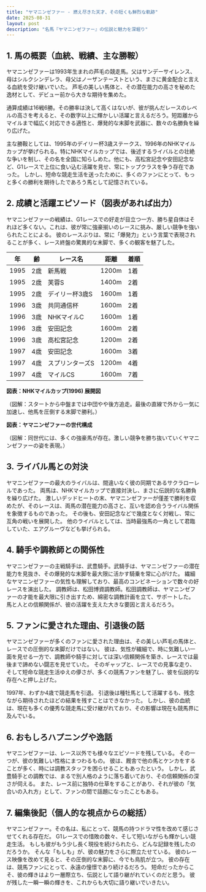 ```yaml
---
title: "ヤマニンゼファー - 燃え尽きた天才、その短くも鮮烈な軌跡"
date: 2025-08-31
layout: post
description: "名馬『ヤマニンゼファー』の伝説と魅力を深堀り"
---
```


## 1. 馬の概要（血統、戦績、主な勝鞍）

ヤマニンゼファーは1993年生まれの芦毛の競走馬。父はサンデーサイレンス、母はシルクシンデレラ、母父はノーザンテーストという、まさに黄金配合と言える血統を受け継いでいた。  芦毛の美しい馬体と、その潜在能力の高さを秘めた逸材として、デビュー前から大きな期待を集めた。

通算成績は16戦6勝。その勝率は決して高くはないが、彼が挑んだレースのレベルの高さを考えると、その数字以上に輝かしい活躍と言えるだろう。短距離からマイルまで幅広く対応できる適性と、爆発的な末脚を武器に、数々の名勝負を繰り広げた。

主な勝鞍としては、1995年のデイリー杯3歳ステークス、1996年のNHKマイルカップが挙げられる。特にNHKマイルカップでは、後述するライバルとの壮絶な争いを制し、その名を全国に知らしめた。他にも、高松宮記念や安田記念など、G1レースで上位に食い込む活躍を見せ、常にトップクラスを争う存在であった。  しかし、短命な競走生活を送ったために、多くのファンにとって、もっと多くの勝利を期待したであろう馬として記憶されている。


## 2. 成績と活躍エピソード（図表があれば出力）

ヤマニンゼファーの戦績は、G1レースでの好走が目立つ一方、勝ち星自体はそれほど多くない。これは、彼が常に強豪揃いのレースに挑み、厳しい競争を強いられたことによる。  彼のレースぶりは、常に「爆発力」という言葉で表現されることが多く、レース終盤の驚異的な末脚で、多くの観客を魅了した。

| 年 | 齢 | レース名 | 距離 | 着順 |
|---|---|---|---|---|
| 1995 | 2歳 | 新馬戦 | 1200m | 1着 |
| 1995 | 2歳 | 芙蓉S | 1400m | 2着 |
| 1995 | 2歳 | デイリー杯3歳S | 1600m | 1着 |
| 1996 | 3歳 | 共同通信杯 | 1600m | 2着 |
| 1996 | 3歳 | NHKマイルC | 1600m | 1着 |
| 1996 | 3歳 | 安田記念 | 1600m | 2着 |
| 1996 | 3歳 | 高松宮記念 | 1200m | 2着 |
| 1997 | 4歳 | 安田記念 | 1600m | 3着 |
| 1997 | 4歳 | スプリンターズS | 1200m | 4着 |
| 1997 | 4歳 | マイルCS | 1600m | 7着 |


**図表：NHKマイルカップ(1996) 展開図**

（図解：スタートから中盤までは中団やや後方追走。最後の直線で外から一気に加速し、他馬を圧倒する末脚で勝利。）


**図表：ヤマニンゼファーの世代構成**

（図解：同世代には、多くの強豪馬が存在。激しい競争を勝ち抜いていくヤマニンゼファーの姿を表現。）


## 3. ライバル馬との対決

ヤマニンゼファーの最大のライバルは、間違いなく彼の同期であるサクラローレルであった。  両馬は、NHKマイルカップで直接対決し、まさに伝説的な名勝負を繰り広げた。  激しいデッドヒートの末、ヤマニンゼファーが僅差で勝利を収めたが、そのレースは、両馬の潜在能力の高さと、互いを認め合うライバル関係を象徴するものであった。  その後も、安田記念などで幾度となく対戦し、常に互角の戦いを展開した。  他のライバルとしては、当時最強馬の一角として君臨していた、エアグルーヴなども挙げられる。


## 4. 騎手や調教師との関係性

ヤマニンゼファーの主戦騎手は、武豊騎手。武騎手は、ヤマニンゼファーの潜在能力を見抜き、その爆発的な末脚を最大限に活かす騎乗を常に心がけた。  繊細なヤマニンゼファーの気性も理解しており、最高のコンビネーションで数々の好レースを演出した。  調教師は、松田博資調教師。松田調教師は、ヤマニンゼファーの才能を最大限に引き出すため、綿密な調教計画を立て、サポートした。  馬と人との信頼関係が、彼の活躍を支えた大きな要因と言えるだろう。


## 5. ファンに愛された理由、引退後の話

ヤマニンゼファーが多くのファンに愛された理由は、その美しい芦毛の馬体と、レースでの圧倒的な末脚だけではない。  彼は、気性が繊細で、時に気難しい一面を見せる一方で、調教師や騎手に対しては深い信頼関係を築き、レースでは最後まで諦めない闘志を見せていた。  そのギャップと、レースでの見事な走り、そして短命な競走生活ゆえの儚さが、多くの競馬ファンを魅了し、彼を伝説的な存在へと押し上げた。

1997年、わずか4歳で競走馬を引退。  引退後は種牡馬として活躍するも、残念ながら期待されたほどの結果を残すことはできなかった。  しかし、彼の血統は、現在も多くの優秀な競走馬に受け継がれており、その影響は現在も競馬界に及んでいる。


## 6. おもしろハプニングや逸話

ヤマニンゼファーは、レース以外でも様々なエピソードを残している。  その一つが、彼の気難しい性格にまつわるもの。  彼は、厩舎で他の馬とケンカをすることが多く、時には調教スタッフを困らせることもあったという。  しかし、武豊騎手との調教では、まるで別人格のように落ち着いており、その信頼関係の深さが伺える。  また、レース前に独特の仕草をすることがあり、それが彼の「気合いの入れ方」として、ファンの間で話題になったこともある。


## 7. 編集後記（個人的な視点からの総括）

ヤマニンゼファー。その名は、私にとって、競馬の持つドラマ性を改めて感じさせてくれる存在だ。  G1レースでの惜敗の数々、そして短いながらも輝かしい競走生活。  もしも彼がもう少し長く現役を続けられたら、どんな記録を残したのだろうか。  そんな「もしも」が、彼の魅力をさらに際立たせている。  彼のレース映像を改めて見ると、その圧倒的な末脚に、今でも鳥肌が立つ。  彼の存在は、競馬ファンにとって、永遠の憧憬であり続けるだろう。  短命だったからこそ、彼の輝きはより一層際立ち、伝説として語り継がれていくのだと思う。  彼が残した一瞬一瞬の輝きを、これからも大切に語り継いでいきたい。
